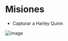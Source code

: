 # Misiones

* Capturar a Harley Quinn

![image](https://github.com/GetseLOL/avengers-curso/assets/52270366/bd6ad406-3cd6-4542-8a7e-0ba25fb8b4ff)
